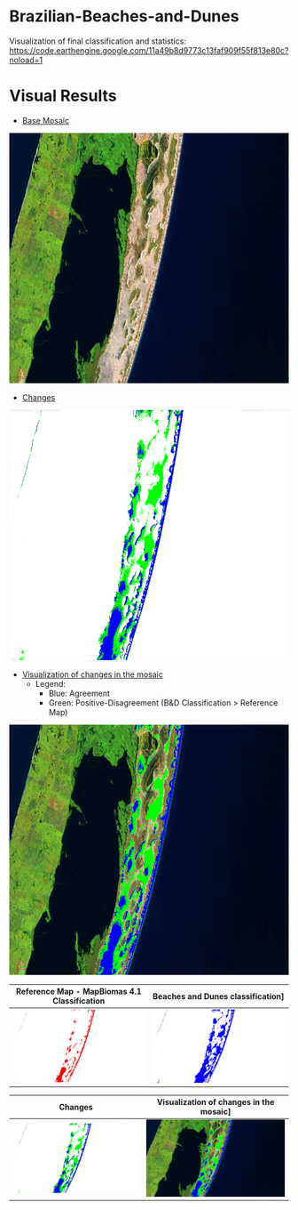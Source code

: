 # Brazilian-Beaches-and-Dunes

Visualization of final classification and statistics: https://code.earthengine.google.com/11a49b8d9773c13faf909f55f813e80c?noload=1

Visual Results
=================
<!--ts-->
* [Base Mosaic](#Base-Mosaic)
<img src="/images/cropbaseMosaic.png" width="724" height="450">

* [Changes](#Changes)

<img src="/images/cropchanges.png" width="724" height="450">

* [Visualization of changes in the mosaic](#Visualization-of-changes-in-the-mosaic)
  * Legend:
     * Blue: Agreement
     * Green: Positive-Disagreement (B&D Classification  > Reference Map)
<img src="/images/cropmosaicChanges.png" width="724" height="450">


<!--te-->

Reference Map - MapBiomas 4.1 Classification             | Beaches and Dunes classification]
:-------------------------:|:-------------------------:
![](/images/cropReferenceMap.png)  |  ![](/images/cropBandD_classification.png)

Changes           | Visualization of changes in the mosaic]
:-------------------------:|:-------------------------:
![](/images/cropchanges.png)  |  ![](/images/cropmosaicChanges.png)
